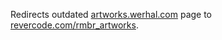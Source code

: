 Redirects outdated [artworks.werhal.com](http://artworks.werhal.com/) page to 
[revercode.com/rmbr_artworks](https://revercode.com/rmbr_artworks/).